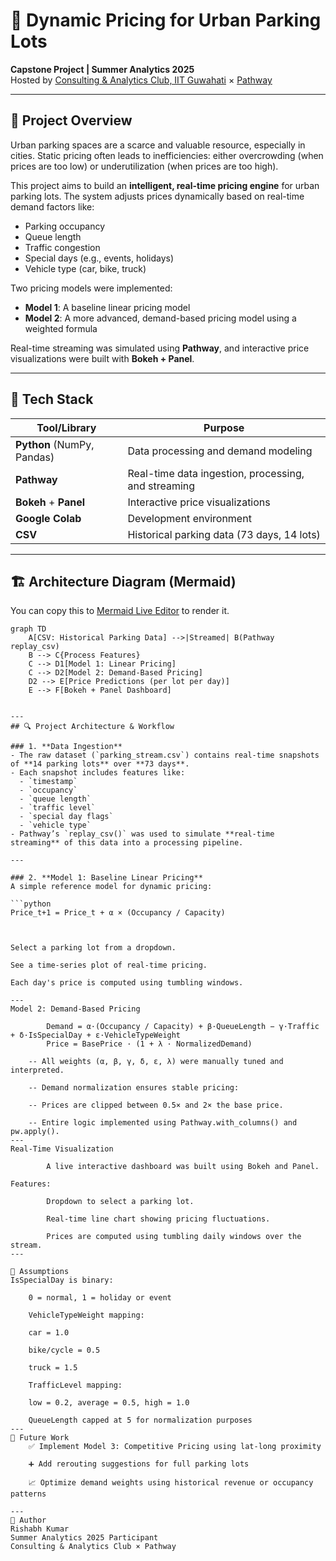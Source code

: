 # 🚗 Dynamic Pricing for Urban Parking Lots

**Capstone Project | Summer Analytics 2025**  
Hosted by [Consulting & Analytics Club, IIT Guwahati](https://www.caciitg.com/) × [Pathway](https://pathway.com)

---

## 📌 Project Overview

Urban parking spaces are a scarce and valuable resource, especially in cities. Static pricing often leads to inefficiencies: either overcrowding (when prices are too low) or underutilization (when prices are too high).  

This project aims to build an **intelligent, real-time pricing engine** for urban parking lots. The system adjusts prices dynamically based on real-time demand factors like:

- Parking occupancy
- Queue length
- Traffic congestion
- Special days (e.g., events, holidays)
- Vehicle type (car, bike, truck)

Two pricing models were implemented:
- **Model 1**: A baseline linear pricing model
- **Model 2**: A more advanced, demand-based pricing model using a weighted formula

Real-time streaming was simulated using **Pathway**, and interactive price visualizations were built with **Bokeh + Panel**.

---

## 🧰 Tech Stack

| Tool/Library | Purpose |
|--------------|---------|
| **Python** (NumPy, Pandas) | Data processing and demand modeling |
| **Pathway** | Real-time data ingestion, processing, and streaming |
| **Bokeh** + **Panel** | Interactive price visualizations |
| **Google Colab** | Development environment |
| **CSV** | Historical parking data (73 days, 14 lots) |

---

## 🏗️ Architecture Diagram (Mermaid)

You can copy this to [Mermaid Live Editor](https://mermaid.live/edit) to render it.

```mermaid
graph TD
    A[CSV: Historical Parking Data] -->|Streamed| B(Pathway replay_csv)
    B --> C{Process Features}
    C --> D1[Model 1: Linear Pricing]
    C --> D2[Model 2: Demand-Based Pricing]
    D2 --> E[Price Predictions (per lot per day)]
    E --> F[Bokeh + Panel Dashboard]


---
## 🔍 Project Architecture & Workflow

### 1. **Data Ingestion**
- The raw dataset (`parking_stream.csv`) contains real-time snapshots of **14 parking lots** over **73 days**.
- Each snapshot includes features like:
  - `timestamp`
  - `occupancy`
  - `queue length`
  - `traffic level`
  - `special day flags`
  - `vehicle type`
- Pathway’s `replay_csv()` was used to simulate **real-time streaming** of this data into a processing pipeline.

---

### 2. **Model 1: Baseline Linear Pricing**
A simple reference model for dynamic pricing:

```python
Price_t+1 = Price_t + α × (Occupancy / Capacity)



Select a parking lot from a dropdown.

See a time-series plot of real-time pricing.

Each day's price is computed using tumbling windows.

---
Model 2: Demand-Based Pricing

        Demand = α·(Occupancy / Capacity) + β·QueueLength − γ·Traffic + δ·IsSpecialDay + ε·VehicleTypeWeight
        Price = BasePrice · (1 + λ · NormalizedDemand)

    -- All weights (α, β, γ, δ, ε, λ) were manually tuned and interpreted.
    
    -- Demand normalization ensures stable pricing:
    
    -- Prices are clipped between 0.5× and 2× the base price.
    
    -- Entire logic implemented using Pathway.with_columns() and pw.apply().
---
Real-Time Visualization

        A live interactive dashboard was built using Bokeh and Panel.

Features:

        Dropdown to select a parking lot.
        
        Real-time line chart showing pricing fluctuations.
        
        Prices are computed using tumbling daily windows over the stream.
---

📝 Assumptions
IsSpecialDay is binary:

    0 = normal, 1 = holiday or event
    
    VehicleTypeWeight mapping:
    
    car = 1.0
    
    bike/cycle = 0.5
    
    truck = 1.5
    
    TrafficLevel mapping:
    
    low = 0.2, average = 0.5, high = 1.0
    
    QueueLength capped at 5 for normalization purposes
---
🧠 Future Work
    ✅ Implement Model 3: Competitive Pricing using lat-long proximity
    
    ➕ Add rerouting suggestions for full parking lots
    
    📈 Optimize demand weights using historical revenue or occupancy patterns

---
👤 Author
Rishabh Kumar
Summer Analytics 2025 Participant
Consulting & Analytics Club × Pathway
